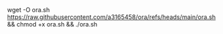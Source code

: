 wget -O ora.sh https://raw.githubusercontent.com/a3165458/ora/refs/heads/main/ora.sh && chmod +x ora.sh && ./ora.sh
